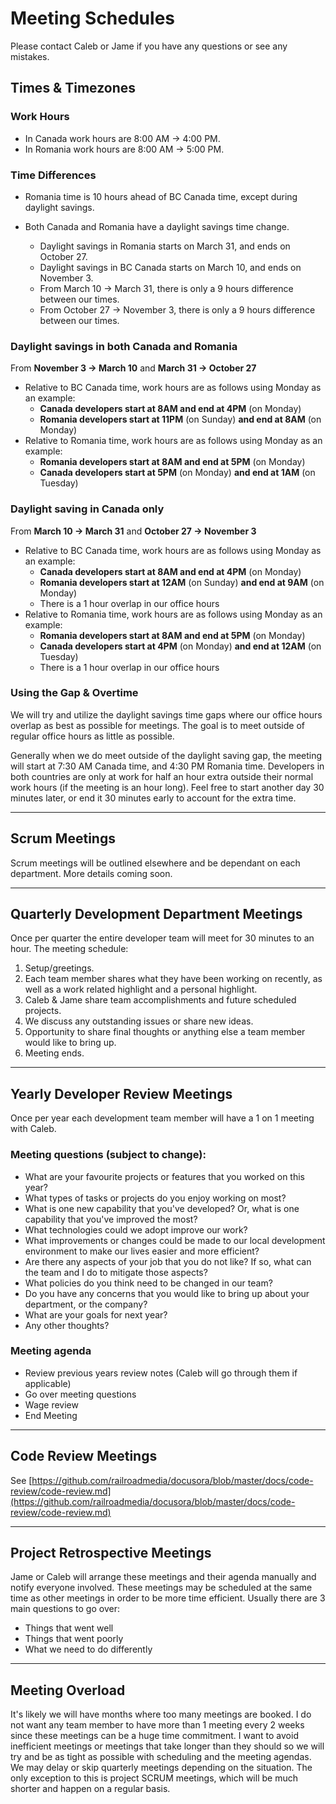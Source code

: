 # Meeting Schedules

Please contact Caleb or Jame if you have any questions or see any mistakes.

## Times & Timezones

### Work Hours

- In Canada work hours are 8:00 AM -> 4:00 PM.
- In Romania work hours are 8:00 AM -> 5:00 PM.

### Time Differences
- Romania time is 10 hours ahead of BC Canada time, except during daylight savings.

- Both Canada and Romania have a daylight savings time change.
    - Daylight savings in Romania starts on March 31, and ends on October 27.
    - Daylight savings in BC Canada starts on March 10, and ends on November 3.
    - From March 10 -> March 31, there is only a 9 hours difference between our times.
    - From October 27 -> November 3, there is only a 9 hours difference between our times.
    
### Daylight savings in both Canada and Romania 
From **November 3 -> March 10** and **March 31 -> October 27**

- Relative to BC Canada time, work hours are as follows using Monday as an example:
    - **Canada developers start at 8AM and end at 4PM** (on Monday)
    - **Romania developers start at 11PM** (on Sunday) **and end at 8AM** (on Monday)
- Relative to Romania time, work hours are as follows using Monday as an example:
    - **Romania developers start at 8AM and end at 5PM** (on Monday)
    - **Canada developers start at 5PM** (on Monday) **and end at 1AM** (on Tuesday)
    
### Daylight saving in Canada only 

From **March 10 -> March 31** and **October 27 -> November 3**

- Relative to BC Canada time, work hours are as follows using Monday as an example:
    - **Canada developers start at 8AM and end at 4PM** (on Monday)
    - **Romania developers start at 12AM** (on Sunday) **and end at 9AM** (on Monday)
    - There is a 1 hour overlap in our office hours
- Relative to Romania time, work hours are as follows using Monday as an example:
    - **Romania developers start at 8AM and end at 5PM** (on Monday)
    - **Canada developers start at 4PM** (on Monday) **and end at 12AM** (on Tuesday)
    - There is a 1 hour overlap in our office hours

### Using the Gap & Overtime

We will try and utilize the daylight savings time gaps where our office hours overlap as best as possible for meetings.  The goal is to meet outside of regular office hours as little as possible.

Generally when we do meet outside of the daylight saving gap, the meeting will start at 7:30 AM Canada time, and 4:30 PM Romania time. Developers in both countries are only at work for half an hour extra outside their normal work hours (if the meeting is an hour long). Feel free to start another day 30 minutes later, or end it 30 minutes early to account for the extra time.

--- 

## Scrum Meetings

Scrum meetings will be outlined elsewhere and be dependant on each department. More details coming soon.

--- 

## Quarterly Development Department Meetings

Once per quarter the entire developer team will meet for 30 minutes to an hour. The meeting schedule:

1. Setup/greetings.
2. Each team member shares what they have been working on recently, as well as a work related highlight and a personal highlight.
3. Caleb & Jame share team accomplishments and future scheduled projects.
4. We discuss any outstanding issues or share new ideas.
5. Opportunity to share final thoughts or anything else a team member would like to bring up. 
6. Meeting ends.

--- 

## Yearly Developer Review Meetings

Once per year each development team member will have a 1 on 1 meeting with Caleb. 

### Meeting questions (subject to change):

- What are your favourite projects or features that you worked on this year?
- What types of tasks or projects do you enjoy working on most?
- What is one new capability that you've developed? Or, what is one capability that you've improved the most? 
- What technologies could we adopt improve our work?
- What improvements or changes could be made to our local development environment to make our lives easier and more efficient?
- Are there any aspects of your job that you do not like? If so, what can the team and I do to mitigate those aspects?
- What policies do you think need to be changed in our team? 
- Do you have any concerns that you would like to bring up about your department, or the company? 
- What are your goals for next year?
- Any other thoughts?

### Meeting agenda

- Review previous years review notes (Caleb will go through them if applicable)
- Go over meeting questions
- Wage review
- End Meeting

--- 

## Code Review Meetings

See [https://github.com/railroadmedia/docusora/blob/master/docs/code-review/code-review.md](https://github.com/railroadmedia/docusora/blob/master/docs/code-review/code-review.md)

--- 

## Project Retrospective Meetings

Jame or Caleb will arrange these meetings and their agenda manually and notify everyone involved. These meetings may be scheduled at the same time as other meetings in order to be more time efficient. Usually there are 3 main questions to go over:

- Things that went well
- Things that went poorly
- What we need to do differently

--- 

## Meeting Overload

It's likely we will have months where too many meetings are booked. I do not want any team member to have more than 1 meeting every 2 weeks since these meetings can be a huge time commitment. I want to avoid inefficient meetings or meetings that take longer than they should so we will try and be as tight as possible with scheduling and the meeting agendas. We may delay or skip quarterly meetings depending on the situation. The only exception to this is project SCRUM meetings, which will be much shorter and happen on a regular basis.